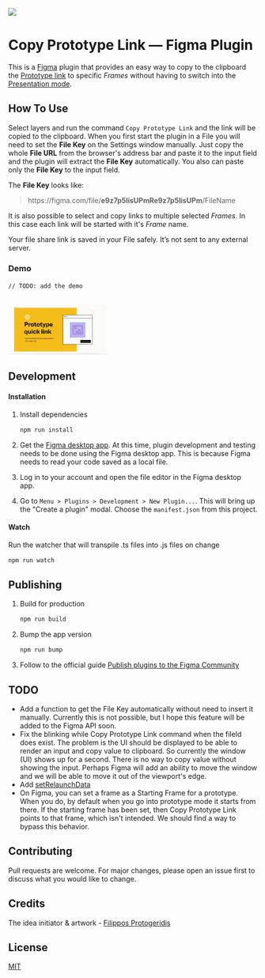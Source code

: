 ![](img/banner.png)

# Copy Prototype Link &mdash; Figma Plugin

This is a [Figma](figma.com) plugin that provides an easy way to
copy to the clipboard the [Prototype link](https://help.figma.com/hc/en-us/articles/360039822654-Share-your-Prototype-with-Others)
to specific *Frames* without having to switch into the [Presentation mode](https://help.figma.com/hc/en-us/articles/360040318013-View-Prototypes-with-Presentation-View).



## How To Use

Select layers and run the command `Copy Prototype Link` and the link will
be copied to the clipboard. When you first start the plugin in a File
you will need to set the **File Key** on the Settings window manually.
Just copy the whole **File URL** from the browser's address bar and
paste it to the input field and the plugin will extract
the **File Key** automatically. You also can paste only
the **File Key** to the input field.

The **File Key** looks like:
> ht<span>tps://figma.com/file/**e9z7p5lisUPmRe9z7p5lisUPm**/FileName

It is also possible to select and copy links to multiple selected *Frames*.
In this case each link will be started with it's *Frame* name.

Your file share link is saved in your File safely. It’s not sent to any external server.



### Demo

`// TODO: add the demo`

[<br><img src="img/demo.gif" width="200"/>](img/demo.gif)



## Development

#### Installation

1. Install dependencies

    ```sh
    npm run install
    ```

2. Get the [Figma desktop app](https://www.figma.com/downloads/). At this time, plugin development and testing needs to be done using the Figma desktop app. This is because Figma needs to read your code saved as a local file.

3. Log in to your account and open the file editor in the Figma desktop app.

4. Go to `Menu > Plugins > Development > New Plugin...`. This will bring up the "Create a plugin" modal. Choose the `manifest.json` from this project.


#### Watch

Run the watcher that will transpile .ts files into .js files on change
```sh
npm run watch
```


## Publishing

1. Build for production

    ```sh
    npm run build
    ```

2. Bump the app version

    ```sh
    npm run bump
    ```

3. Follow to the official guide [Publish plugins to the Figma Community](https://help.figma.com/hc/en-us/articles/360042293394-Publish-plugins-to-the-Figma-Community#Submit_your_plugin)



## TODO
- Add a function to get the File Key automatically without need to insert it
manually. Currently this is not possible, but I hope this feature will be added
to the Figma API soon.
- Fix the blinking while Copy Prototype Link command when the fileId does exist.
The problem is the UI should be displayed to be able to render an input and
copy value to clipboard. So currently the window (UI) shows up for a second.
There is no way to copy value without showing the input. Perhaps Figma will
add an ability to move the window and we will be able to move it out of the
viewport's edge.
- Add [setRelaunchData](https://www.figma.com/plugin-docs/api/properties/nodes-setrelaunchdata/)
- On Figma, you can set a frame as a Starting Frame for a
prototype. When you do, by default when you go into prototype mode
it starts from there. If the starting frame has been set, then
Copy Prototype Link points to that frame, which isn't intended.
We should find a way to bypass this behavior.


## Contributing
Pull requests are welcome. For major changes, please open an issue first to discuss what you would like to change.



## Credits
The idea initiator & artwork - [Filippos Protogeridis](https://github.com/protogeridis)



## License
[MIT](LICENSE)